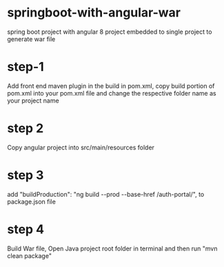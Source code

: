 # springboot-with-angular-war
spring boot project with angular 8 project embedded to single project to generate war file

# step-1
Add front end maven plugin in the build in pom.xml,
copy build portion of pom.xml into your pom.xml file and change the respective folder name as your project name

# step 2
Copy angular project into src/main/resources folder

# step 3
add  "buildProduction": "ng build --prod --base-href /auth-portal/", to package.json file

# step 4
Build War file,
Open Java project root folder in terminal and then run "mvn clean package"
